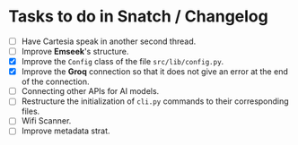 # Tasks to do in Snatch / Changelog

 - [ ] Have Cartesia speak in another second thread.
 - [ ] Improve **Emseek**'s structure.
 - [x] Improve the `Config` class of the file `src/lib/config.py`.
 - [x] Improve the **Groq** connection so that it does not give an error at the end of the connection.
 - [ ] Connecting other APIs for AI models.
 - [ ] Restructure the initialization of `cli.py` commands to their corresponding files.
 - [ ] Wifi Scanner.
 - [ ] Improve metadata strat.